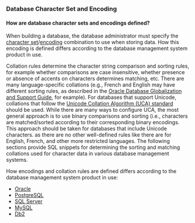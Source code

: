 ### Database Character Set and Encoding

#### How are database character sets and encodings defined?

When building a database, the database administrator must specify the [character set](../../glossary.md#character_set)/[encoding](../../glossary.md#encoding) combination to use when storing data. How this encoding is defined differs according to the database management system product in use.

Collation rules determine the character string comparison and sorting rules, for example whether comparisons are case insensitive, whether presence or absence of accents on characters determines matching, etc. There are many language-specific collations (e.g., French and English may have different sorting rules, as described in the [Oracle Database Globalization and Support Guide](https://docs.oracle.com/en/database/oracle/oracle-database/21/nlspg/linguistic-sorting-and-matching.html#GUID-6175C023-2157-4EEF-ABAE-B47C4E307434), for example). For databases that support Unicode, collations that follow the [Unicode Collation Algorithm (UCA) standard](https://unicode.org/reports/tr10/) should be used. While there are many ways to configure UCA, the most general approach is to use binary comparisons and sorting (i.e., characters are matched/sorted according to their corresponding binary encodings. This approach should be taken for databases that include Unicode characters. as there are no other well-defined rules like there are for English, French, and other more restricted languages. The following sections provide SQL snippets for determining the sorting and matching collations used for character data in various database management systems.

How encodings and collation rules are defined differs according to the database management system product in use:

* [Oracle](oracle/oracle.md) 
* [PostgreSQL](postgresql/postgresql.md) 
* [SQL Server](sqlserver/sqlserver.md)
* [MySQL](mysql/mysql.md)
* [Db2](db2/db2.md)

